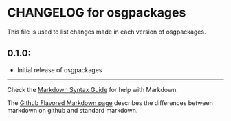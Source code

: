 # CHANGELOG for osgpackages

This file is used to list changes made in each version of osgpackages.

## 0.1.0:

* Initial release of osgpackages

- - - 
Check the [Markdown Syntax Guide](http://daringfireball.net/projects/markdown/syntax) for help with Markdown.

The [Github Flavored Markdown page](http://github.github.com/github-flavored-markdown/) describes the differences between markdown on github and standard markdown.
